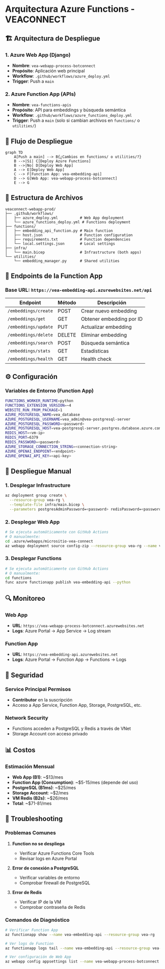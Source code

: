 # Arquitectura Azure Functions - VEACONNECT

## 🏗️ **Arquitectura de Despliegue**

### **1. Azure Web App (Django)**
- **Nombre**: `vea-webapp-process-botconnect`
- **Propósito**: Aplicación web principal
- **Workflow**: `.github/workflows/azure_deploy.yml`
- **Trigger**: Push a `main`

### **2. Azure Function App (APIs)**
- **Nombre**: `vea-functions-apis`
- **Propósito**: API para embeddings y búsqueda semántica
- **Workflow**: `.github/workflows/azure_functions_deploy.yml`
- **Trigger**: Push a `main` (solo si cambian archivos en `functions/` o `utilities/`)

## 🔄 **Flujo de Despliegue**

```mermaid
graph TD
    A[Push a main] --> B{¿Cambios en functions/ o utilities/?}
    B -->|Sí| C[Deploy Azure Functions]
    B -->|No| D[Deploy Web App]
    A --> E[Deploy Web App]
    C --> F[Function App: vea-embedding-api]
    D --> G[Web App: vea-webapp-process-botconnect]
    E --> G
```

## 📁 **Estructura de Archivos**

```
veaconnect-webapp-prod/
├── .github/workflows/
│   ├── azure_deploy.yml          # Web App deployment
│   └── azure_functions_deploy.yml # Functions deployment
├── functions/
│   ├── embedding_api_function.py # Main function
│   ├── host.json                 # Function configuration
│   ├── requirements.txt          # Function dependencies
│   └── local.settings.json       # Local settings
├── infra/
│   └── main.bicep                # Infrastructure (both apps)
└── utilities/
    └── embedding_manager.py      # Shared utilities
```

## 🚀 **Endpoints de la Function App**

### **Base URL**: `https://vea-embedding-api.azurewebsites.net/api`

| Endpoint | Método | Descripción |
|----------|--------|-------------|
| `/embeddings/create` | POST | Crear nuevo embedding |
| `/embeddings/get` | GET | Obtener embedding por ID |
| `/embeddings/update` | PUT | Actualizar embedding |
| `/embeddings/delete` | DELETE | Eliminar embedding |
| `/embeddings/search` | POST | Búsqueda semántica |
| `/embeddings/stats` | GET | Estadísticas |
| `/embeddings/health` | GET | Health check |

## ⚙️ **Configuración**

### **Variables de Entorno (Function App)**
```bash
FUNCTIONS_WORKER_RUNTIME=python
FUNCTIONS_EXTENSION_VERSION=~4
WEBSITE_RUN_FROM_PACKAGE=1
AZURE_POSTGRESQL_NAME=vea_database
AZURE_POSTGRESQL_USERNAME=vea_admin@vea-postgresql-server
AZURE_POSTGRESQL_PASSWORD=<password>
AZURE_POSTGRESQL_HOST=vea-postgresql-server.postgres.database.azure.com
REDIS_HOST=<vm-ip>
REDIS_PORT=6379
REDIS_PASSWORD=<password>
AZURE_STORAGE_CONNECTION_STRING=<connection-string>
AZURE_OPENAI_ENDPOINT=<endpoint>
AZURE_OPENAI_API_KEY=<api-key>
```

## 🔧 **Despliegue Manual**

### **1. Desplegar Infrastructure**
```bash
az deployment group create \
  --resource-group vea-rg \
  --template-file infra/main.bicep \
  --parameters postgresAdminPassword=<password> redisPassword=<password> djangoSecretKey=<secret>
```

### **2. Desplegar Web App**
```bash
# Se ejecuta automáticamente con GitHub Actions
# O manualmente:
cd .azure/webapps/micrositio-vea-connect
az webapp deployment source config-zip --resource-group vea-rg --name vea-webapp-process-botconnect --src webapp.zip
```

### **3. Desplegar Functions**
```bash
# Se ejecuta automáticamente con GitHub Actions
# O manualmente:
cd functions
func azure functionapp publish vea-embedding-api --python
```

## 🔍 **Monitoreo**

### **Web App**
- **URL**: `https://vea-webapp-process-botconnect.azurewebsites.net`
- **Logs**: Azure Portal → App Service → Log stream

### **Function App**
- **URL**: `https://vea-embedding-api.azurewebsites.net`
- **Logs**: Azure Portal → Function App → Functions → Logs

## 🔐 **Seguridad**

### **Service Principal Permisos**
- **Contributor** en la suscripción
- Acceso a App Service, Function App, Storage, PostgreSQL, etc.

### **Network Security**
- Functions acceden a PostgreSQL y Redis a través de VNet
- Storage Account con acceso privado

## 📊 **Costos**

### **Estimación Mensual**
- **Web App (B1)**: ~$13/mes
- **Function App (Consumption)**: ~$5-15/mes (depende del uso)
- **PostgreSQL (B1ms)**: ~$25/mes
- **Storage Account**: ~$2/mes
- **VM Redis (B2s)**: ~$26/mes
- **Total**: ~$71-81/mes

## 🚨 **Troubleshooting**

### **Problemas Comunes**

1. **Function no se despliega**
   - Verificar Azure Functions Core Tools
   - Revisar logs en Azure Portal

2. **Error de conexión a PostgreSQL**
   - Verificar variables de entorno
   - Comprobar firewall de PostgreSQL

3. **Error de Redis**
   - Verificar IP de la VM
   - Comprobar contraseña de Redis

### **Comandos de Diagnóstico**
```bash
# Verificar Function App
az functionapp show --name vea-embedding-api --resource-group vea-rg

# Ver logs de Function
az functionapp logs tail --name vea-embedding-api --resource-group vea-rg

# Ver configuración de Web App
az webapp config appsettings list --name vea-webapp-process-botconnect --resource-group vea-rg
``` 